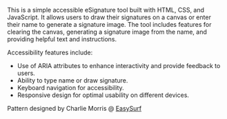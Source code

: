 This is a simple accessible eSignature tool built with HTML, CSS, and JavaScript. It allows users to draw their signatures on a canvas or enter their name to generate a signature image. The tool includes features for clearing the canvas, generating a signature image from the name, and providing helpful text and instructions.

Accessibility features include:
- Use of ARIA attributes to enhance interactivity and provide feedback to users.
- Ability to type name or draw signature.
- Keyboard navigation for accessibility.
- Responsive design for optimal usability on different devices.

Pattern designed by Charlie Morris @ [EasySurf](https://easysurf.ca)